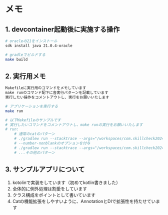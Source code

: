 # メモ

## 1. devcontainer起動後に実施する操作
~~~sh
# oracleの21をインストール
sdk install java 21.0.4-oracle

# gradleでビルドする
make build
~~~

## 2. 実行用メモ
~~~txt
Makefileに実行用のコマンドをメモしています
make runのコマンド配下に各実行パターンを記載しています
実行したい操作をコメントアウトし、実行をお願いいたします
~~~

~~~sh
# アプリケーションを実行する
make run

# 以下Makefileのサンプルです
# 実行したいコマンドをコメントアウトし、make runの実行をお願いいたします
# run:
	# 通常のcatのパターン
	# ./gradlew run --stacktrace --args="/workspaces/com.skillcheck202408.www/.test/example.txt"
	# --number-nonblankのオプションを付与
	# ./gradlew run --stacktrace --args="/workspaces/com.skillcheck202408.www/.test/example.txt --number-nonblank"
    # ...その他のパターン
~~~

## 3. サンプルアプリについて

1. kotolinで実装をしています（初めてkotlin書きました）
2. 全体的に例外処理は割愛をしています
3. クラス構成をポイントとして書いています
4. Catの機能拡張をしやすいように、AnnotationとDIで拡張性を持たせています